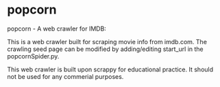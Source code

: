 popcorn
=======

popcorn - A web crawler for IMDB:

This is a web crawler built for scraping movie info from imdb.com. The crawling seed page can be modified by adding/editing start_url in the popcornSpider.py.

This web crawler is built upon scrappy for educational practice. It should not be used for any commerial purposes.
